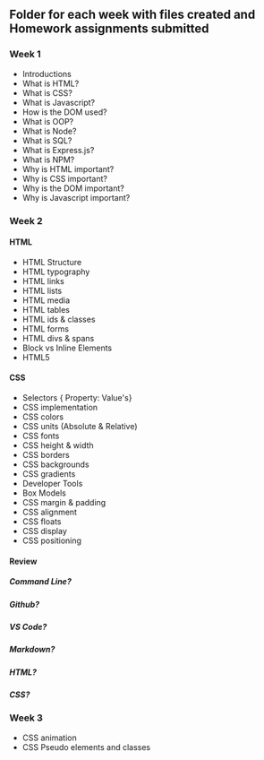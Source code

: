 ## Folder for each week with files created and Homework assignments submitted
### Week 1  

- Introductions
- What is HTML?
- What is CSS?
- What is Javascript?
- How is the DOM used?
- What is OOP?
- What is Node?
- What is SQL?
- What is Express.js?
- What is NPM?
- Why is HTML important?
- Why is CSS important?
- Why is the DOM important?
- Why is Javascript important?

### Week 2
#### HTML
- HTML Structure 
- HTML typography
- HTML links
- HTML lists
- HTML media
- HTML tables
- HTML ids & classes
- HTML forms
- HTML divs & spans
- Block vs Inline Elements
- HTML5

#### CSS
- Selectors { Property: Value's}
- CSS implementation
- CSS colors
- CSS units (Absolute & Relative)
- CSS fonts
- CSS height & width
- CSS borders
- CSS backgrounds
- CSS gradients
- Developer Tools
- Box Models
- CSS margin & padding
- CSS alignment
- CSS floats
- CSS display
- CSS positioning

#### Review
##### Command Line?
##### Github?
##### VS Code?
##### Markdown?
##### HTML?
##### CSS?



### Week 3
- CSS animation
- CSS Pseudo elements and classes
